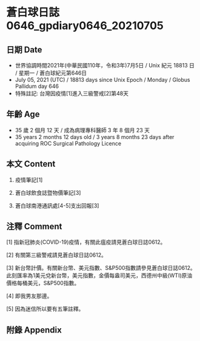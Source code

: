 [_metadata_:encoding]: - "utf-8"
[_metadata_:language]: - "zh-Hant-TW"
[_metadata_:fileformat]: - "markdown"
[_metadata_:MIME_type]: - "text/plain"
[_metadata_:markdown_version]: - "commonmark version 0.29"
[_metadata_:markdown_spec]: - "https://spec.commonmark.org/0.29/"

# 蒼白球日誌0646_gpdiary0646_20210705 #

## 日期 Date ##

* 世界協調時間2021年(中華民國110年，令和3年)7月5日 / Unix 紀元 18813 日 / 星期一 / 蒼白球紀元第646日
* July 05, 2021 (UTC) / 18813 days since Unix Epoch / Monday / Globus Pallidum day 646
* 特殊註記: 台灣因疫情[1]進入三級警戒[2]第48天

## 年齡 Age ##

* 35 歲 2 個月 12 天 / 成為病理專科醫師 3 年 8 個月 23 天
* 35 years 2 months 12 days old / 3 years 8 months 23 days after acquiring ROC Surgical Pathology Licence

## 本文 Content ##

1. 疫情筆記[1]

    
2. 蒼白球飲食誌暨物價筆記[3]

    
3. 蒼白球南港通訊處[4-5]支出回報[3]

    

## 注釋 Comment ##

[1] 指新冠肺炎(COVID-19)疫情，有關此瘟疫請見蒼白球日誌0612。


[2] 有關第三級警戒請見蒼白球日誌0612。


[3] 新台幣計價。有關新台幣、美元指數、S&P500指數請參見蒼白球日誌0612。此刻匯率為1美元兌新台幣，美元指數，金價每盎司美元，西德州中級(WTI)原油價格每桶美元，S&P500指數。


[4] 即我男友那邊。


[5] 因為迷信所以要有五筆註釋。



## 附錄 Appendix ##

